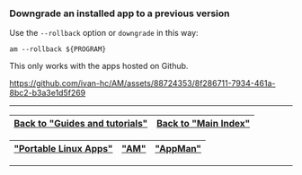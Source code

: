### Downgrade an installed app to a previous version
Use the `--rollback` option or `downgrade` in this way:
```
am --rollback ${PROGRAM}
```
This only works with the apps hosted on Github.

https://github.com/ivan-hc/AM/assets/88724353/8f286711-7934-461a-8bc2-b3a3e1d5f269

------------------------------------------------------------------------

| [Back to "Guides and tutorials"](../../README.md#guides-and-tutorials) | [Back to "Main Index"](../../README.md#main-index) |
| - | - |

| ["Portable Linux Apps"](https://portable-linux-apps.github.io/) | [ "AM" ](https://github.com/ivan-hc/AM) | [ "AppMan" ](https://github.com/ivan-hc/AppMan) |
| - | - | - |

------------------------------------------------------------------------